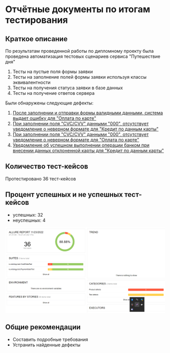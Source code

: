 # Отчётные документы по итогам тестирования

## Краткое описание
По результатам проведенной работы по дипломному проекту была проведена автоматизация тестовых сценариев сервиса "Путешествие дня"

1. Тесты на пустые поля формы заявки
2. Тесты на заполнение полей формы заявки используя классы эквивалентности
3. Тесты на получения статуса заявки в базе данных
4. Тесты на получение ответов сервера

Были обнаружены следующие дефекты:

1. [После заполнении и отправки формы валидными данными, система выдает ошибку для "Оплата по карте"](https://github.com/Ulia95/Diploma/issues/1)
2. [При заполнении поля "CVC/CVV" данными "000", отсутствует уведомление о неверном формате для "Кредит по данным карты"](https://github.com/Ulia95/Diploma/issues/2)
3. [При заполнении поля "CVC/CVV" данными "000", отсутствует уведомление о неверном формате для "Оплата по карте"](https://github.com/Ulia95/Diploma/issues/3)
4. [Уведомление об успешном выполнении операции банком при внесении данных отклоненной карты для "Кредит по данным карты"](https://github.com/Ulia95/Diploma/issues/4)


## Количество тест-кейсов
 
Протестировано 36 тест-кейсов

## Процент успешных и не успешных тест-кейсов

 - успешных: 32
 - неуспешных: 4

![img_1.png](img_1.png)

## Общие рекомендации

 - Составить подробные требования
 - Устранить найденные дефекты
